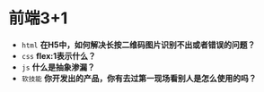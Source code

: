 # 前端3+1
- `html` **在H5中，如何解决长按二维码图片识别不出或者错误的问题？**
- `css` **flex:1表示什么？**
- `js` **什么是抽象渗漏？**
- `软技能` **你开发出的产品，你有去过第一现场看别人是怎么使用的吗？**

